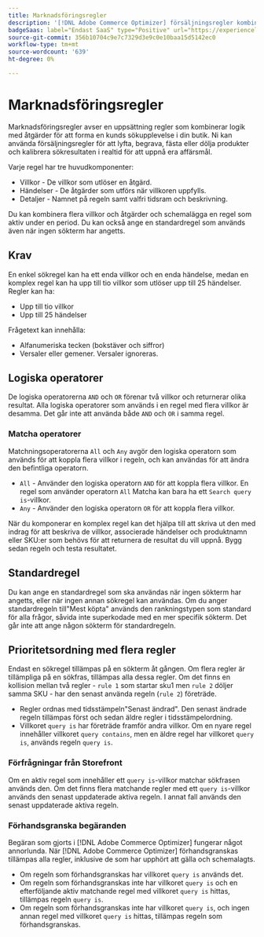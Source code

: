 ```yaml
---
title: Marknadsföringsregler
description: '[!DNL Adobe Commerce Optimizer] försäljningsregler kombinerar logik med åtgärder för att forma shoppingupplevelsen.'
badgeSaas: label="Endast SaaS" type="Positive" url="https://experienceleague.adobe.com/en/docs/commerce/user-guides/product-solutions" tooltip="Gäller endast Adobe Commerce as a Cloud Service- och Adobe Commerce Optimizer-projekt (SaaS-infrastruktur som hanteras av Adobe)."
source-git-commit: 356b10704c9e7c7329d3e9c0e10baa15d5142ec0
workflow-type: tm+mt
source-wordcount: '639'
ht-degree: 0%

---
```


# Marknadsföringsregler

Marknadsföringsregler avser en uppsättning regler som kombinerar logik med åtgärder för att forma en kunds sökupplevelse i din butik. Ni kan använda försäljningsregler för att lyfta, begrava, fästa eller dölja produkter och kalibrera sökresultaten i realtid för att uppnå era affärsmål.

Varje regel har tre huvudkomponenter:

- Villkor - De villkor som utlöser en åtgärd.
- Händelser - De åtgärder som utförs när villkoren uppfylls.
- Detaljer - Namnet på regeln samt valfri tidsram och beskrivning.

Du kan kombinera flera villkor och åtgärder och schemalägga en regel som aktiv under en period. Du kan också ange en standardregel som används även när ingen sökterm har angetts.

## Krav

En enkel sökregel kan ha ett enda villkor och en enda händelse, medan en komplex regel kan ha upp till tio villkor som utlöser upp till 25 händelser.
Regler kan ha:

- Upp till tio villkor
- Upp till 25 händelser

Frågetext kan innehålla:

- Alfanumeriska tecken (bokstäver och siffror)
- Versaler eller gemener. Versaler ignoreras.

## Logiska operatorer

De logiska operatorerna `AND` och `OR` förenar två villkor och returnerar olika resultat. Alla logiska operatorer som används i en regel med flera villkor är desamma. Det går inte att använda både `AND` och `OR` i samma regel.

### Matcha operatorer

Matchningsoperatorerna `All` och `Any` avgör den logiska operatorn som används för att koppla flera villkor i regeln, och kan användas för att ändra den befintliga operatorn.

- `All` - Använder den logiska operatorn `AND` för att koppla flera villkor. En regel som använder operatorn `All` Matcha kan bara ha ett `Search query is`-villkor.
- `Any` - Använder den logiska operatorn `OR` för att koppla flera villkor.

När du komponerar en komplex regel kan det hjälpa till att skriva ut den med indrag för att beskriva de villkor, associerade händelser och produktnamn eller SKU:er som behövs för att returnera de resultat du vill uppnå. Bygg sedan regeln och testa resultatet.

## Standardregel

Du kan ange en standardregel som ska användas när ingen sökterm har angetts, eller när ingen annan sökregel kan användas. Om du anger standardregeln till&quot;Mest köpta&quot; används den rankningstypen som standard för alla frågor, såvida inte superkodade med en mer specifik sökterm. Det går inte att ange någon sökterm för standardregeln.

## Prioritetsordning med flera regler

Endast en sökregel tillämpas på en sökterm åt gången.
Om flera regler är tillämpliga på en sökfras, tillämpas alla dessa regler. Om det finns en kollision mellan två regler - `rule 1` som startar sku1 men `rule 2` döljer samma SKU - har den senast använda regeln (`rule 2`) företräde.

- Regler ordnas med tidsstämpeln&quot;Senast ändrad&quot;. Den senast ändrade regeln tillämpas först och sedan äldre regler i tidsstämpelordning.
- Villkoret `query is` har företräde framför andra villkor. Om en nyare regel innehåller villkoret `query contains`, men en äldre regel har villkoret `query is`, används regeln `query is`.

### Förfrågningar från Storefront

Om en aktiv regel som innehåller ett `query is`-villkor matchar sökfrasen används den. Om det finns flera matchande regler med ett `query is`-villkor används den senast uppdaterade aktiva regeln.
I annat fall används den senast uppdaterade aktiva regeln.

### Förhandsgranska begäranden

Begäran som gjorts i [!DNL Adobe Commerce Optimizer] fungerar något annorlunda. När [!DNL Adobe Commerce Optimizer] förhandsgranskas tillämpas alla regler, inklusive de som har upphört att gälla och schemalagts.

- Om regeln som förhandsgranskas har villkoret `query is` används det.
- Om regeln som förhandsgranskas inte har villkoret `query is` och en efterföljande aktiv matchande regel med villkoret `query is` hittas, tillämpas regeln `query is`.
- Om regeln som förhandsgranskas inte har villkoret `query is`, och ingen annan regel med villkoret `query is` hittas, tillämpas regeln som förhandsgranskas.
